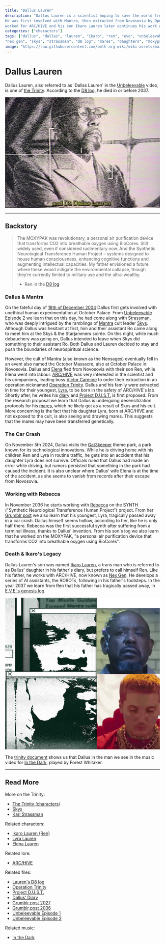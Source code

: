 ```yaml
---
title: "Dallus Lauren"
description: "Dallus Lauren is a scientist hoping to save the world from environmental collapse. 
He was first involved with Mantra, then extracted from Novosovia by Operation Trinity. He later 
worked for ARC/HIVE and his son Ikaro Lauren later continues his work at Nex Gen."
categories: ["characters"]
tags: ["dallus", "dallas", "lauren", "ikaro", "ren", "eve", "unbeleevable", "mantra", "arc/hive", 
"nex gen", "skys", "strassman", "d8 log", "mares", "daughters", "moxypak", "environmental research"]
image: "https://raw.githubusercontent.com/bmth-arg-wiki/wiki-assets/main/characters/dallus/dallus-300x300.png"
---
```


# Dallus Lauren

Dallus Lauren, also referred to as 'Dallas Lauren' in the [Unbeleevable](../for-sof/unbeleevable) 
video, is one of [the Trinity](../characters#trinity).
According to the [D8 log](../for-sof/lauren_d8_log), he died in or before 2037.

![Dallus 'Dallas' Lauren in Unbeleevable episode 1](https://raw.githubusercontent.com/bmth-arg-wiki/wiki-assets/main/files/unbeleevable/gallery/dallus_lauren_unbeleevable.png)

***

## Backstory

> The MOXYPAK was revolutionary, a personal air purification device that transforms CO2 into breathable oxygen using BioCores. Still widely used, even if considered rudimentary now.
And the Synthetic Neurological Transference Human Project – systems designed to house human consciousness, enhancing cognitive functions and augmenting intellectual capacities.
My father envisioned a future where these would mitigate the environmental collapse, though they’re currently limited to military use and the ultra-wealthy.
> 
> - Ren in the [D8 log](../for-sof/lauren_d8_log)

### Dallus & Mantra

On the fateful day of [19th of December 2004](../for-sof/skystarjammers) Dallus first gets involved with unethical human 
experimentation at October Palace. From [Unbeleevable Episode 2](../for-sof/unbeleevable2) we learn that on this day, he had come along 
with [Strassman](strassman), who was deeply intrigued by the ramblings of [Mantra](../lore/mantra) cult leader [Skys](skys). Although Dallus was 
hesitant at first, him and their assistant Ro came along to meet him at the Skys & the Starjammers soirée.
On this night, while much debauchery was going on, Dallus intended to leave when Skys did something to their assistant Ro. 
Both Dallus and Lauren decided to stay and push the boundaries of neurospiritual science.

However, the cult of Mantra (also known as the Neosages) eventually fell in an event also named the October Massacre, also 
at October Palace in Novosovia. Dallus and [Elena](elena-lauren) fled from Novosovia with their son Ren, while Elena went 
into labour. [ARC/HIVE](../lore/archive) was very interested in the scientist and his companions, leading boss [Victor Carmine](victor-carmine) 
to order their extraction in an operation nicknamed [Operation Trinity](../for-sof/trinity_document). 
Dallus and his family were extracted in time for their youngest, [Lyra](lyra-lauren), to be born in the safety of ARC/HIVE's lab. 
Shortly after, he writes his [diary](../for-sof/dallus-diary) and [Project D.U.S.T.](../for-sof/project_dust) is first proposed.
From the research proposal we learn that Dallus is undergoing desensitization protocols for his [mares](../lore/mares), 
which he likely got as a result of Skys and his cult. More concerning is the fact that his daughter Lyra, born at ARC/HIVE 
and not exposed to the cult, is also seeing and drawing mares. This suggests that the mares may have been transferred genetically.

### The Car Crash

On November 5th 2024, Dallus visits the [Gat3keeper](../lore/tdw-gatekeeper) theme park, a park known for its technological innovations. 
While he is driving home with his children Ren and Lyra in routine traffic, he gets into an accident that his daughter 
Lyra does not survive. Officials ruled that Dallus had made an error while driving, but rumors persisted that something 
in the park had caused the incident. It is also unclear where Dallus' wife Elena is at the time of the accident, as she 
seems to vanish from records after their escape from Novosovia.

### Working with Rebecca

In November 2036 he starts working with [Rebecca](rebecca) on the SYNTH ("Synthetic Neurological Transference Human Project") 
project. From her [Grumblr post](../for-sof/grumblr2) we also learn that his youngest, Lyra, tragically passed away in a 
car crash. Dallus himself seems hollow, according to her, like he is only half there. Rebecca was the first successful 
synth after suffering from a terminal illness, thanks to Dallus' invention. From his son's log we also learn that he worked 
on the MOXYPAK, "a personal air purification device that transforms CO2 into breathable oxygen using BioCores".

### Death & Ikaro's Legacy

Dallus Lauren's son was named [Ikaro Lauren](ren), a trans man who is referred to as Dallus' daughter in his father's diary, 
but prefers to call himself Ren. Like his father, he works with ARC/HIVE, now known as [Nex Gen](../lore/nex-gen-corporation). 
He develops a series of AI assistants, the RO8OTs, following in his father's footsteps. In the year 2037 we learn from Ren that his father 
has tragically passed away, in [E.V.E.'s genesis log](../for-sof/lauren_d8_log).

![Comparison of photos to Operation Trinity document shot](https://raw.githubusercontent.com/bmth-arg-wiki/wiki-assets/main/characters/dallus/dallus_mantraleader.png)

The [trinity document](../for-sof/trinity_document) shows us that Dallus in the man we see 
in the music video for [In the Dark](../music/amo-in-the-dark), played by Forest Whitaker.

***

## Read More

More on the Trinity:

- [The Trinity (characters)](../characters#trinity)
- [Skys](skys)
- [Karl Strassman](strassman)

Related characters:

- [Ikaro Lauren (Ren)](ren)
- [Lyra Lauren](lyra-lauren)
- [Elena Lauren](elena-lauren)

Related lore:

- [ARC/HIVE](../lore/archive)

Related files:

- [Lauren's D8 log](../for-sof/lauren_d8_log)
- [Operation Trinity](../for-sof/trinity_document)
- [Project D.U.S.T.](../for-sof/project_dust)
- [Dallus' Diary](../for-sof/dallus-diary)
- [Grumblr post 2027](../for-sof/grumblr)
- [Grumblr post 2036](../for-sof/grumblr2)
- [Unbeleevable Episode 1](../for-sof/unbeleevable)
- [Unbeleevable Episode 2](../for-sof/unbeleevable2)

Related music:

- [In the Dark](../music/amo-in-the-dark)